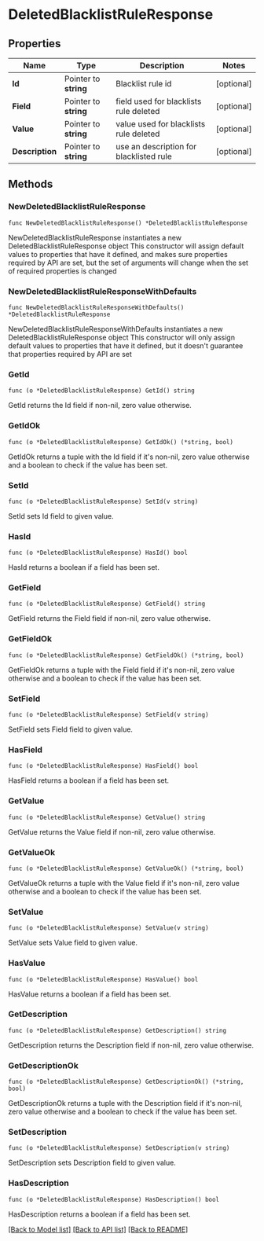 # DeletedBlacklistRuleResponse

## Properties

Name | Type | Description | Notes
------------ | ------------- | ------------- | -------------
**Id** | Pointer to **string** | Blacklist rule id | [optional] 
**Field** | Pointer to **string** | field used for blacklists rule deleted | [optional] 
**Value** | Pointer to **string** | value used for blacklists rule deleted | [optional] 
**Description** | Pointer to **string** | use an description for blacklisted rule | [optional] 

## Methods

### NewDeletedBlacklistRuleResponse

`func NewDeletedBlacklistRuleResponse() *DeletedBlacklistRuleResponse`

NewDeletedBlacklistRuleResponse instantiates a new DeletedBlacklistRuleResponse object
This constructor will assign default values to properties that have it defined,
and makes sure properties required by API are set, but the set of arguments
will change when the set of required properties is changed

### NewDeletedBlacklistRuleResponseWithDefaults

`func NewDeletedBlacklistRuleResponseWithDefaults() *DeletedBlacklistRuleResponse`

NewDeletedBlacklistRuleResponseWithDefaults instantiates a new DeletedBlacklistRuleResponse object
This constructor will only assign default values to properties that have it defined,
but it doesn't guarantee that properties required by API are set

### GetId

`func (o *DeletedBlacklistRuleResponse) GetId() string`

GetId returns the Id field if non-nil, zero value otherwise.

### GetIdOk

`func (o *DeletedBlacklistRuleResponse) GetIdOk() (*string, bool)`

GetIdOk returns a tuple with the Id field if it's non-nil, zero value otherwise
and a boolean to check if the value has been set.

### SetId

`func (o *DeletedBlacklistRuleResponse) SetId(v string)`

SetId sets Id field to given value.

### HasId

`func (o *DeletedBlacklistRuleResponse) HasId() bool`

HasId returns a boolean if a field has been set.

### GetField

`func (o *DeletedBlacklistRuleResponse) GetField() string`

GetField returns the Field field if non-nil, zero value otherwise.

### GetFieldOk

`func (o *DeletedBlacklistRuleResponse) GetFieldOk() (*string, bool)`

GetFieldOk returns a tuple with the Field field if it's non-nil, zero value otherwise
and a boolean to check if the value has been set.

### SetField

`func (o *DeletedBlacklistRuleResponse) SetField(v string)`

SetField sets Field field to given value.

### HasField

`func (o *DeletedBlacklistRuleResponse) HasField() bool`

HasField returns a boolean if a field has been set.

### GetValue

`func (o *DeletedBlacklistRuleResponse) GetValue() string`

GetValue returns the Value field if non-nil, zero value otherwise.

### GetValueOk

`func (o *DeletedBlacklistRuleResponse) GetValueOk() (*string, bool)`

GetValueOk returns a tuple with the Value field if it's non-nil, zero value otherwise
and a boolean to check if the value has been set.

### SetValue

`func (o *DeletedBlacklistRuleResponse) SetValue(v string)`

SetValue sets Value field to given value.

### HasValue

`func (o *DeletedBlacklistRuleResponse) HasValue() bool`

HasValue returns a boolean if a field has been set.

### GetDescription

`func (o *DeletedBlacklistRuleResponse) GetDescription() string`

GetDescription returns the Description field if non-nil, zero value otherwise.

### GetDescriptionOk

`func (o *DeletedBlacklistRuleResponse) GetDescriptionOk() (*string, bool)`

GetDescriptionOk returns a tuple with the Description field if it's non-nil, zero value otherwise
and a boolean to check if the value has been set.

### SetDescription

`func (o *DeletedBlacklistRuleResponse) SetDescription(v string)`

SetDescription sets Description field to given value.

### HasDescription

`func (o *DeletedBlacklistRuleResponse) HasDescription() bool`

HasDescription returns a boolean if a field has been set.


[[Back to Model list]](../README.md#documentation-for-models) [[Back to API list]](../README.md#documentation-for-api-endpoints) [[Back to README]](../README.md)


